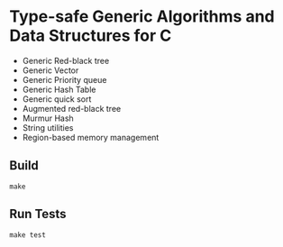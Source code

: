 # Type-safe Generic Algorithms and Data Structures for C

- Generic Red-black tree
- Generic Vector
- Generic Priority queue
- Generic Hash Table
- Generic quick sort
- Augmented red-black tree
- Murmur Hash
- String utilities
- Region-based memory management

## Build

    make

## Run Tests

    make test
